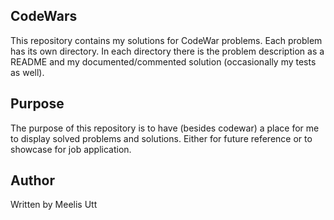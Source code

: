 ## CodeWars

This repository contains my solutions for CodeWar problems.
Each problem has its own directory.
In each directory there is the problem description as a README and my documented/commented solution (occasionally my tests as well).

## Purpose

The purpose of this repository is to have (besides codewar) a place for me to display solved problems and solutions.
Either for future reference or to showcase for job application.

## Author

Written by
Meelis Utt